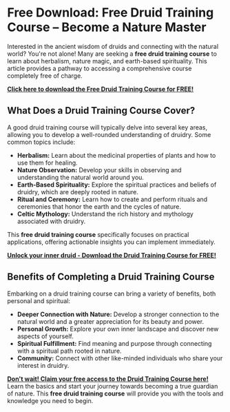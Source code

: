 # Free Download: Free Druid Training Course – Become a Nature Master

Interested in the ancient wisdom of druids and connecting with the natural world? You're not alone! Many are seeking a **free druid training course** to learn about herbalism, nature magic, and earth-based spirituality. This article provides a pathway to accessing a comprehensive course completely free of charge.

[**Click here to download the Free Druid Training Course for FREE!**](https://udemywork.com/free-druid-training-course)

## What Does a Druid Training Course Cover?

A good druid training course will typically delve into several key areas, allowing you to develop a well-rounded understanding of druidry. Some common topics include:

*   **Herbalism:** Learn about the medicinal properties of plants and how to use them for healing.
*   **Nature Observation:** Develop your skills in observing and understanding the natural world around you.
*   **Earth-Based Spirituality:** Explore the spiritual practices and beliefs of druidry, which are deeply rooted in nature.
*   **Ritual and Ceremony:** Learn how to create and perform rituals and ceremonies that honor the earth and the cycles of nature.
*   **Celtic Mythology:** Understand the rich history and mythology associated with druidry.

This **free druid training course** specifically focuses on practical applications, offering actionable insights you can implement immediately.

[**Unlock your inner druid - Download the Druid Training Course for FREE!**](https://udemywork.com/free-druid-training-course)

## Benefits of Completing a Druid Training Course

Embarking on a druid training course can bring a variety of benefits, both personal and spiritual:

*   **Deeper Connection with Nature:** Develop a stronger connection to the natural world and a greater appreciation for its beauty and power.
*   **Personal Growth:** Explore your own inner landscape and discover new aspects of yourself.
*   **Spiritual Fulfillment:** Find meaning and purpose through connecting with a spiritual path rooted in nature.
*   **Community:** Connect with other like-minded individuals who share your interest in druidry.

[**Don't wait! Claim your free access to the Druid Training Course here!**](https://udemywork.com/free-druid-training-course) Learn the basics and start your journey towards becoming a true guardian of nature. This **free druid training course** will provide you with the tools and knowledge you need to begin.
